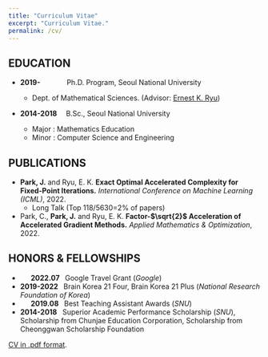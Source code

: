 ```yaml
---
title: "Curriculum Vitae"
excerpt: "Curriculum Vitae."
permalink: /cv/
---
```





EDUCATION
-----

- **2019-&emsp;&emsp;&emsp;&ensp;** Ph.D. Program, Seoul National University
  - Dept. of Mathematical Sciences. (Advisor: [Ernest K. Ryu](http://www.math.snu.ac.kr/~ernestryu/))

- **2014-2018&emsp;** B.Sc., Seoul National University
  - Major : Mathematics Education
  - Minor : Computer Science and Engineering



PUBLICATIONS
-----

- **Park, J.** and Ryu, E. K.
**Exact Optimal Accelerated Complexity for Fixed-Point Iterations.**
_International Conference on Machine Learning (ICML)_, 2022.
  - Long Talk (Top 118/5630=2% of papers)
- Park, C., **Park, J.** and Ryu, E. K.
**Factor-$\sqrt{2}$ Acceleration of Accelerated Gradient Methods.**
_Applied Mathematics & Optimization_, 2022.
  

HONORS & FELLOWSHIPS
-----

- **&emsp;&ensp;2022.07&ensp;** Google Travel Grant (_Google_)
- **2019-2022&ensp;** Brain Korea 21 Four, Brain Korea 21 Plus (_National Research Foundation of Korea_)
- **&emsp;&ensp;2019.08&ensp;** Best Teaching Assistant Awards (_SNU_)
- **2014-2018&ensp;** Superior Academic Performance Scholarship (_SNU_), Scholarship from Chunjae Education Corporation, Scholarship from Cheonggwan Scholarship Foundation


[CV in .pdf format](https://drive.google.com/file/d/1UuP897_D2a56dbhohXhmKeM_Uufsdbae/view?usp=sharing).
